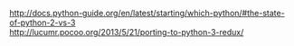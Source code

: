 http://docs.python-guide.org/en/latest/starting/which-python/#the-state-of-python-2-vs-3    
http://lucumr.pocoo.org/2013/5/21/porting-to-python-3-redux/
